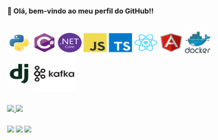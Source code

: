 ### 👋 Olá, bem-vindo ao meu perfil do GitHub!!

<div style="display: inline_block"><br>
  <img align="center" alt="Python" height="45" width="55" src="https://raw.githubusercontent.com/devicons/devicon/master/icons/python/python-original.svg">
    <img align="center" alt="Rafa-Ts" height="45" width="55" src="https://raw.githubusercontent.com/devicons/devicon/master/icons/csharp/csharp-original.svg">
    <img align="center" alt="Rafa-Ts" height="45" width="55" src="https://raw.githubusercontent.com/devicons/devicon/master/icons/dotnetcore/dotnetcore-original.svg">
    <img align="center" alt="Js" height="45" width="55" src="https://raw.githubusercontent.com/devicons/devicon/master/icons/javascript/javascript-original.svg">
    <img align="center" alt="Rafa-Ts" height="45" width="55" src="https://raw.githubusercontent.com/devicons/devicon/master/icons/typescript/typescript-original.svg">
    <img align="center" alt="React" height="45" width="55" src="https://raw.githubusercontent.com/devicons/devicon/master/icons/react/react-original.svg">
    <img align="center" alt="HTML" height="45" width="55" src="https://raw.githubusercontent.com/devicons/devicon/master/icons/angularjs/angularjs-original.svg">
    <img align="center" alt="CSS" height="60" width="60" src="https://raw.githubusercontent.com/devicons/devicon/master/icons/docker/docker-original-wordmark.svg">
    <img align="center" alt="CSS" height="45" width="55" src="https://raw.githubusercontent.com/devicons/devicon/master/icons/django/django-plain.svg">
    <img align="center" alt="R" height="85" width="100" src="https://raw.githubusercontent.com/devicons/devicon/master/icons/apachekafka/apachekafka-original-wordmark.svg">
</div>

##

 <div>
  <a href="https://github.com/ricardobohadana">
  <img height="180em" src="https://github-readme-stats.vercel.app/api?username=ricardobohadana&show_icons=true&theme=slateorange&include_all_commits=true&count_private=true"/>
  <img height="180em" src="https://github-readme-stats.vercel.app/api/top-langs/?username=ricardobohadana&layout=compact&langs_count=7&theme=nightowl&exclude_repo=PredictiveMaintenance,SendScriptWhatsApp"/>
  </a>
</div>

  
  ##
 
<div> 
<!--   <a href="https://www.youtube.com/channel/UC_-uuuZbY0AAt9CViNzvc-Q" target="_blank"><img src="https://img.shields.io/badge/YouTube-FF0000?style=for-the-badge&logo=youtube&logoColor=white" target="_blank"></a> -->
  <a href="https://instagram.com/ricardobohadana" target="_blank"><img src="https://img.shields.io/badge/-Instagram-%23E4405F?style=for-the-badge&logo=instagram&logoColor=white" target="_blank"></a>
<!--  	<a href="https://www.twitch.tv/ricardobohadana" target="_blank"><img src="https://img.shields.io/badge/Twitch-9146FF?style=for-the-badge&logo=twitch&logoColor=white" target="_blank"></a> -->
<!--  <a href="https://discord.gg/pDbY76q8Qf" target="_blank"><img src="https://img.shields.io/badge/Discord-7289DA?style=for-the-badge&logo=discord&logoColor=white" target="_blank"></a>  -->
  <a href = "mailto:bmartinsricardo@gmail.com"><img src="https://img.shields.io/badge/-Gmail-%23333?style=for-the-badge&logo=gmail&logoColor=white" target="_blank"></a>
  <a href="https://www.linkedin.com/in/ricardobohadana/" target="_blank"><img src="https://img.shields.io/badge/-LinkedIn-%230077B5?style=for-the-badge&logo=linkedin&logoColor=white" target="_blank"></a> 
 
<!--   ![Snake animation](https://github.com/ricardobohadana/ricardobohadana/blob/output/github-contribution-grid-snake.svg) -->
 
</div>
